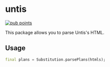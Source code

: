 # untis

[![pub points](https://badges.bar/untis/pub%20points)](https://pub.dev/packages/dsbuntis/score)

This package allows you to parse Untis's HTML. 

## Usage

```dart
final plans = Substitution.parsePlans(htmls);
```
